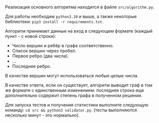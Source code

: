 Реализация основного алгоритма находится в файле `src/algorithm.py`.

Для работы необходим `python3.10` и выше, а также некоторые библиотеки: `pip3 install -r requirements.txt`.

Алгоритм принимает данные на вход в следующем формате (каждый пункт - с новой строки):

-   Число вершин и ребёр в графе соответственно.
-   Список вершин через пробел.
-   Первое ребро (два числа).
-   ...
-   Последнее ребро.

В качестве вершин могут использоваться любые целые числа.

В качестве ответа, если он существует, алгоритм выводит граф в том же формате с единственным изменением: последняя строка еще дополнительно содержит степень графа в полученном решении.

Для запуска тестов и получения статистики выполните следующую команду: `cd src && python3 validator.py`.
(тесты выполняются несколько минут - это нормально).
